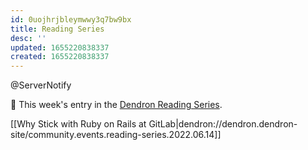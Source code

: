 ```yaml
---
id: 0uojhrjbleymwwy3q7bw9bx
title: Reading Series
desc: ''
updated: 1655220838337
created: 1655220838337
---
```

@ServerNotify 

🔖 This week's entry in the [Dendron Reading Series](https://wiki.dendron.so/notes/oPAmN7EszcykwLCByobb3.html). 

[[Why Stick with Ruby on Rails at GitLab|dendron://dendron.dendron-site/community.events.reading-series.2022.06.14]]
